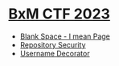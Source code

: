 # [BxM CTF 2023](https://ctftime.org/event/2004)

- [Blank Space - I mean Page](Blank-Space)
- [Repository Security](Repository-Security)
- [Username Decorator](Username-Decorator)
